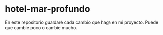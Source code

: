 # hotel-mar-profundo
En este repositorio guardaré cada cambio que haga en mi proyecto. Puede que cambie poco o cambie mucho.
